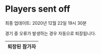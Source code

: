 # Players sent off
최종 업데이트: 2020년 12월 22일 19시 30분


경기 중 오류가 발생하는 경우 자동으로 퇴장됩니다.


| 퇴장된 참가자 |
|:---:|